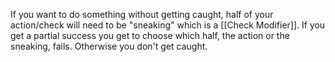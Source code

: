If you want to do something without getting caught, half of your action/check will need to be "sneaking" which is a [[Check Modifier]]. If you get a partial success you get to choose which half, the action or the sneaking, fails. Otherwise you don't get caught.

